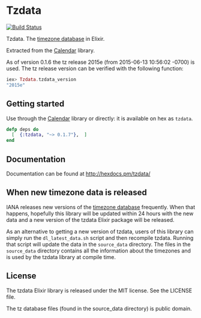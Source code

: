 Tzdata
======

[![Build
Status](https://travis-ci.org/lau/tzdata.svg?branch=master)](https://travis-ci.org/lau/tzdata)

Tzdata. The [timezone database](https://www.iana.org/time-zones) in Elixir.

Extracted from the [Calendar](https://github.com/lau/calendar) library.

As of version 0.1.6 the tz release 2015e (from 2015-06-13 10:56:02 -0700)
is used. The tz release version can be verified with the following function:

```elixir
iex> Tzdata.tzdata_version
"2015e"
```

## Getting started

Use through the [Calendar](https://github.com/lau/calendar) library
or directly: it is available on hex as `tzdata`.

```elixir
defp deps do
  [  {:tzdata, "~> 0.1.7"},  ]
end
```

## Documentation

Documentation can be found at http://hexdocs.pm/tzdata/

## When new timezone data is released

IANA releases new versions of the [timezone database](https://www.iana.org/time-zones) frequently. When that
happens, hopefully this library will be updated within 24 hours with the new
data and a new version of the tzdata Elixir package will be released.

As an alternative to getting a new version of tzdata, users of this library
can simply run the `dl_latest_data.sh` script and then recompile tzdata. Running
that script will update the data in the `source_data` directory. The files in the
`source_data` directory contains all the information about the timezones
and is used by the tzdata library at compile time.

## License

The tzdata Elixir library is released under the MIT license. See the LICENSE file.

The tz database files (found in the source_data directory) is public domain.
